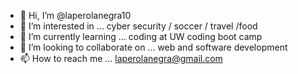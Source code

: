 - 👋 Hi, I’m @laperolanegra10
- 👀 I’m interested in ... cyber security / soccer / travel /food
- 🌱 I’m currently learning ... coding at UW coding boot camp
- 💞️ I’m looking to collaborate on ... web and software development 
- 📫 How to reach me ... laperolanegra@gmail.com 

<!---
laperolanegra10/laperolanegra10 is a ✨ special ✨ repository because its `README.md` (this file) appears on your GitHub profile.
You can click the Preview link to take a look at your changes.
--->

